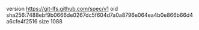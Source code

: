 version https://git-lfs.github.com/spec/v1
oid sha256:7488ebf9b0666de0267dc5f604d7a0a8796e064ea4b0e866b66d4a6cfe4f2516
size 1088
